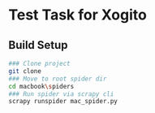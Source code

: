 # Test Task for Xogito

##  Build Setup
```bash
### Clone project
git clone 
### Move to root spider dir
cd macbook\spiders    
### Run spider via scrapy cli
scrapy runspider mac_spider.py  
```
